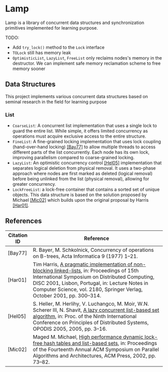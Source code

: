 # Lamp

Lamp is a library of concurrent data structures and synchronization primitives implemented for learning purpose.

TODO:
- Add `try_lock()` method to the `Lock` interface
- `TOLock` still has memory leak
- `OptimisticList`, `LazyList`, `FreeList` only reclaims nodes's memory in the destructor. We can implement safe memory reclamation scheme to free memory sooner

## Data Structures
This project implements various concurrent data structures based on seminal research in the field for learning purpose

### List
- `CoarseList`: A concurrent list implementation that uses a single lock to guard the entire list. While simple, it offers limited concurrency as operations must acquire exclusive access to the entire structure.
- `FineList`: A fine-grained locking implementation that uses lock coupling (hand-over-hand locking) [[Bay77]](#Bay77) to allow multiple threads to access different parts of the list concurrently. Each node has its own lock, improving parallelism compared to coarse-grained locking.
- `LazyList`: An optimistic concurrency control [[Hel05]](#Hel05) implementation that separates logical deletion from physical removal. It uses a two-phase approach where nodes are first marked as deleted (logical removal) before being unlinked from the list (physical removal), allowing for greater concurrency.
- `LockFreeList`: a lock-free container that contains a sorted set of unique objects. This data structure is based on the solution proposed by Michael [[Mic02]](#Mic02) which builds upon the original proposal by Harris [[Har01]](#Har01).

## References
| Citation ID | Reference |
| ----------- | --------- |
| <a id="Bay77"></a> [Bay77] | R. Bayer, M. Schkolnick, Concurrency of operations on B-trees, Acta Informatica 9 (1977) 1–21. |
| <a id="Har01"></a> [Har01] | Tim Harris, [A pragmatic implementation of non-blocking linked-lists](https://timharris.uk/papers/2001-disc.pdf), in: Proceedings of 15th International Symposium on Distributed Computing, DISC 2001, Lisbon, Portugal, in: Lecture Notes in Computer Science, vol. 2180, Springer Verlag, October 2001, pp. 300–314. |
| <a id="Hel05"></a> [Hel05] | S. Heller, M. Herlihy, V. Luchangco, M. Moir, W.N. Scherer III, N. Shavit, [A lazy concurrent list-based set algorithm](https://people.csail.mit.edu/shanir/publications/Lazy_Concurrent.pdf), in: Proc. of the Ninth International Conference on Principles of Distributed Systems, OPODIS 2005, 2005, pp. 3–16. |
| <a id="Mic02"></a> [Mic02] | Maged M. Michael, [High performance dynamic lock-free hash tables and list-based sets](https://dl.acm.org/doi/pdf/10.1145/564870.564881), in: Proceedings of the Fourteenth Annual ACM Symposium on Parallel Algorithms and Architectures, ACM Press, 2002, pp. 73–82. |
